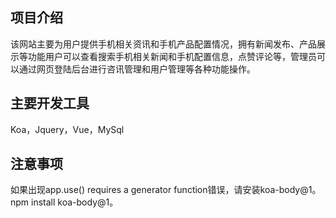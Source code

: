 ## 项目介绍
该网站主要为用户提供手机相关资讯和手机产品配置情况，拥有新闻发布、产品展示等功能用户可以查看搜索手机相关新闻和手机配置信息，点赞评论等，管理员可以通过网页登陆后台进行咨讯管理和用户管理等各种功能操作。

## 主要开发工具
Koa，Jquery，Vue，MySql

## 注意事项
如果出现app.use() requires a generator function错误，请安装koa-body@1。npm install koa-body@1。

